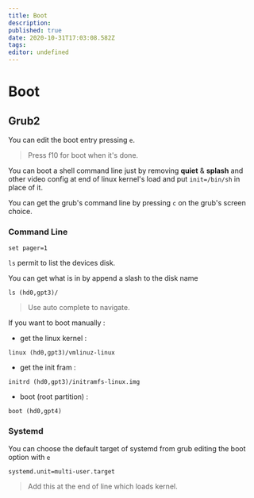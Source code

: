 ```yaml
---
title: Boot
description: 
published: true
date: 2020-10-31T17:03:08.582Z
tags: 
editor: undefined
---
```


# Boot

## Grub2

You can edit the boot entry pressing `e`.
> Press f10 for boot when it's done.

You can boot a shell command line just by removing **quiet** & **splash** and other video config at end of linux kernel's load and put `init=/bin/sh` in place of it.

You can get the grub's command line by pressing `c` on the grub's screen choice.

### Command Line

`set pager=1`

`ls` permit to list the devices disk.

You can get what is in by append a slash to the disk name

`ls (hd0,gpt3)/`

> Use auto complete to navigate.

If you want to boot manually :

* get the linux kernel :

```
linux (hd0,gpt3)/vmlinuz-linux
```

* get the init fram :

```
initrd (hd0,gpt3)/initramfs-linux.img
```

* boot  (root partition) :

```
boot (hd0,gpt4)
```

### Systemd

You can choose the default target of systemd from grub editing the boot option with `e`

```
systemd.unit=multi-user.target
```

> Add this at the end of line which loads kernel.